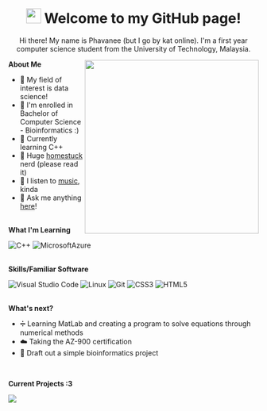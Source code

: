 <h1 align = "center">
  <img src="https://media.giphy.com/media/Jo75g5HXkwpESvld1E/giphy.gif" width="30" height="30" frameBorder="0"/>
  Welcome to my GitHub page!
</h1>

<p align="center"> Hi there! My name is Phavanee (but I go by kat online). I'm a first year computer science student from the University of Technology, Malaysia. </p>

<img align="right" src="https://i.redd.it/r2t5b3qjmp8a1.jpg" height="350"/>

**About Me**  
- 👀 My field of interest is data science!
- 🧬 I'm enrolled in Bachelor of Computer Science - Bioinformatics :)
- 🌱 Currently learning C++
- 📔 Huge <a href="https://www.homestuck.com/story">homestuck</a> nerd (please read it)
- 🎸 I listen to <a href="https://www.last.fm/user/katriya0972">music</a>, kinda
- 🐳 Ask me anything <a href = "https://halfanowl.tumblr.com/ask">here</a>!
<br><br>

**What I'm Learning**    

![C++](https://img.shields.io/badge/C++-00599C?logo=cplusplus&logoColor=white&style=for-the-badge)
![MicrosoftAzure](https://img.shields.io/badge/Azure-blue?style=for-the-badge&logo=microsoftazure)    
<br>

**Skills/Familiar Software**    

![Visual Studio Code](https://img.shields.io/badge/VSCode-007ACC?logo=visualstudiocode&logoColor=white&style=for-the-badge)
![Linux](https://img.shields.io/badge/Linux-FCC624?logo=Linux&logoColor=black&style=for-the-badge)
![Git](https://img.shields.io/badge/Git-white?style=for-the-badge&logo=git)
![CSS3](https://img.shields.io/badge/CSS3-1572B6?style=for-the-badge&logo=css3&logoColor=white)
![HTML5](https://img.shields.io/badge/HTML5-E34F26?style=for-the-badge&logo=html5&logoColor=white)   
<br>

**What's next?**
- ➗ Learning MatLab and creating a program to solve equations through numerical methods
- ☁️ Taking the AZ-900 certification
- 🎇 Draft out a simple bioinformatics project
<br>

**Current Projects :3**     

<a href="https://github.com/phavanee/backtracking-algo">
  <img align="center" src="https://github-readme-stats.vercel.app/api/pin/?username=phavanee&repo=backtracking-algo&theme=transparent">
</a>
  
<!---
phavanee/phavanee is a ✨ special ✨ repository because its `README.md` (this file) appears on your GitHub profile.
You can click the Preview link to take a look at your changes.
--->
